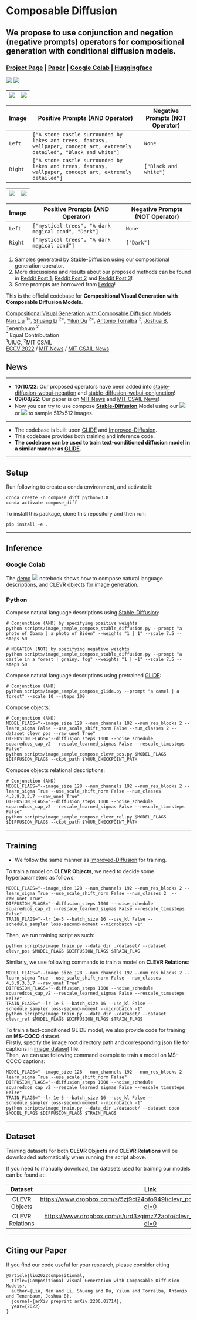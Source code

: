 # Composable Diffusion 
## We propose to use conjunction and negation (negative prompts) operators for compositional generation with conditional diffusion models.

### [Project Page](https://energy-based-model.github.io/Compositional-Visual-Generation-with-Composable-Diffusion-Models/) | [Paper](https://arxiv.org/pdf/2206.01714.pdf) | [Google Colab][composable-demo] | [Huggingface][huggingface-demo]
[![][colab]][composable-demo] [![][huggingface]][huggingface-demo]

![](images/example1_AND.gif)  |  ![](images/example1_NOT.gif)
:-------------------------:|:-------------------------:

| Image | Positive Prompts (AND Operator) | Negative Prompts (NOT Operator) |
| --------------- | --------------- | --------------- |
| ```Left``` | ```["A stone castle surrounded by lakes and trees, fantasy, wallpaper, concept art, extremely detailed", "Black and white"]``` | ```None``` |
| ```Right``` | ```["A stone castle surrounded by lakes and trees, fantasy, wallpaper, concept art, extremely detailed"]``` | ```["Black and white"]``` |


![](images/example2_NOT.gif)  |  ![](images/example2_AND.gif)
:-------------------------:|:-------------------------:

| Image | Positive Prompts (AND Operator) | Negative Prompts (NOT Operator) |
| --------------- | --------------- | --------------- |
| ```Left``` | ```["mystical trees", "A dark magical pond", "Dark"]``` | ```None``` |
| ```Right``` | ```["mystical trees", "A dark magical pond"]``` | ```["Dark"]``` |


1. Samples generated by [Stable-Diffusion](https://github.com/CompVis/stable-diffusion) using our compositional generation operator.
2. More discussions and results about our proposed methods can be found in [Reddit Post 1](https://www.reddit.com/r/StableDiffusion/comments/xwplfv/and_prompt_combinations_just_landed_in/), [Reddit Post 2](https://www.reddit.com/r/StableDiffusion/comments/xf5jow/compositional_diffusion/) and [Reddit Post 3](https://www.reddit.com/r/StableDiffusion/comments/xoq7ik/composable_diffusion_a_new_development_to_greatly/)!
3. Some prompts are borrowed from [Lexica](https://lexica.art/)!


This is the official codebase for **Compositional Visual Generation with Composable Diffusion Models**.

[Compositional Visual Generation with Composable Diffusion Models](https://energy-based-model.github.io/Compositional-Visual-Generation-with-Composable-Diffusion-Models/)
    <br>
    [Nan Liu](https://nanliu.io) <sup>1*</sup>,
    [Shuang Li](https://people.csail.mit.edu/lishuang) <sup>2*</sup>,
    [Yilun Du](https://yilundu.github.io) <sup>2*</sup>,
    [Antonio Torralba](https://groups.csail.mit.edu/vision/torralbalab/) <sup>2</sup>,
    [Joshua B. Tenenbaum](https://mitibmwatsonailab.mit.edu/people/joshua-tenenbaum/) <sup>2</sup>
    <br>
    <sup>*</sup> Equal Contributation
    <br>
    <sup>1</sup>UIUC, <sup>2</sup>MIT CSAIL
    <br>
    [ECCV 2022](https://arxiv.org/pdf/2206.01714.pdf) / [MIT News](https://news.mit.edu/2022/ai-system-makes-models-like-dall-e-2-more-creative-0908) / [MIT CSAIL News](https://www.csail.mit.edu/news/ai-system-makes-models-dall-e-2-more-creative)

[colab]: <https://colab.research.google.com/assets/colab-badge.svg>
[huggingface]: <https://img.shields.io/badge/%F0%9F%A4%97%20Hugging%20Face-Spaces-blue>
[composable-demo]: <https://colab.research.google.com/github/energy-based-model/Compositional-Visual-Generation-with-Composable-Diffusion-Models-PyTorch/blob/main/notebooks/demo.ipynb>
[huggingface-demo]: <https://huggingface.co/spaces/Shuang59/Composable-Diffusion>

## **News**

--------------------------------------------------------------------------------------------------------
* <b>10/10/22</b>: Our proposed operators have been added into [stable-diffusion-webui-negation](https://github.com/AUTOMATIC1111/stable-diffusion-webui/wiki/Negative-prompt) and [stable-diffusion-webui-conjunction](https://github.com/AUTOMATIC1111/stable-diffusion-webui/commit/c26732fbee2a57e621ac22bf70decf7496daa4cd)!
* <b>09/08/22</b>: Our paper is on [MIT News](https://news.mit.edu/2022/ai-system-makes-models-like-dall-e-2-more-creative-0908) and [MIT CSAIL News](https://www.csail.mit.edu/news/ai-system-makes-models-dall-e-2-more-creative)!
* Now you can try to use compose **[Stable-Diffusion](https://github.com/CompVis/stable-diffusion)** Model using our [![][huggingface]][huggingface-demo] or [![][colab]][composable-demo] to sample 512x512 images.
--------------------------------------------------------------------------------------------------------
* The codebase is built upon [GLIDE](https://github.com/openai/glide-text2im) and [Improved-Diffusion](https://github.com/openai/improved-diffusion).
* This codebase provides both training and inference code.
* **The codebase can be used to train text-conditioned diffusion model in a similar manner as [GLIDE](https://github.com/openai/glide-text2im).**

--------------------------------------------------------------------------------------------------------

## Setup

Run following to create a conda environment, and activate it:
```
conda create -n compose_diff python=3.8
conda activate compose_diff
```
To install this package, clone this repository and then run:

```
pip install -e .
```
--------------------------------------------------------------------------------------------------------
## Inference

### Google Colab 
The [demo](notebooks/demo.ipynb) [![][colab]][composable-demo] notebook shows how to compose natural language descriptions, and CLEVR objects for image generation.

### Python
Compose natural language descriptions using [Stable-Diffusion](https://github.com/CompVis/stable-diffusion):
```
# Conjunction (AND) by specifying positive weights
python scripts/image_sample_compose_stable_diffusion.py --prompt "a photo of Obama | a photo of Biden" --weights "1 | 1" --scale 7.5 --steps 50
```
```
# NEGATION (NOT) by specifying negative weights
python scripts/image_sample_compose_stable_diffusion.py --prompt "a castle in a forest | grainy, fog" --weights "1 | -1" --scale 7.5 --steps 50
```

Compose natural language descriptions using pretrained [GLIDE](https://github.com/openai/glide-text2im):
```
# Conjunction (AND) 
python scripts/image_sample_compose_glide.py --prompt "a camel | a forest" --scale 10 --steps 100
```

Compose objects:
```
# Conjunction (AND) 
MODEL_FLAGS="--image_size 128 --num_channels 192 --num_res_blocks 2 --learn_sigma False --use_scale_shift_norm False --num_classes 2 --dataset clevr_pos --raw_unet True"
DIFFUSION_FLAGS="--diffusion_steps 1000 --noise_schedule squaredcos_cap_v2 --rescale_learned_sigmas False --rescale_timesteps False"
python scripts/image_sample_compose_clevr_pos.py $MODEL_FLAGS $DIFFUSION_FLAGS --ckpt_path $YOUR_CHECKPOINT_PATH
```

Compose objects relational descriptions:
```
# Conjunction (AND) 
MODEL_FLAGS="--image_size 128 --num_channels 192 --num_res_blocks 2 --learn_sigma True --use_scale_shift_norm False --num_classes 4,3,9,3,3,7 --raw_unet True"
DIFFUSION_FLAGS="--diffusion_steps 1000 --noise_schedule squaredcos_cap_v2 --rescale_learned_sigmas False --rescale_timesteps False"
python scripts/image_sample_compose_clevr_rel.py $MODEL_FLAGS $DIFFUSION_FLAGS --ckpt_path $YOUR_CHECKPOINT_PATH
```

--------------------------------------------------------------------------------------------------------

## Training
* We follow the same manner as  [Improved-Diffusion](https://github.com/openai/improved-diffusion) for training.

To train a model on **CLEVR Objects**, we need to decide some hyperparameters as follows:
```
MODEL_FLAGS="--image_size 128 --num_channels 192 --num_res_blocks 2 --learn_sigma True --use_scale_shift_norm False --num_classes 2  --raw_unet True"
DIFFUSION_FLAGS="--diffusion_steps 1000 --noise_schedule squaredcos_cap_v2 --rescale_learned_sigmas False --rescale_timesteps False"
TRAIN_FLAGS="--lr 1e-5 --batch_size 16 --use_kl False --schedule_sampler loss-second-moment --microbatch -1"
```
Then, we run training script as such:
```
python scripts/image_train.py --data_dir ./dataset/ --dataset clevr_pos $MODEL_FLAGS $DIFFUSION_FLAGS $TRAIN_FLAG
```

Similarly, we use following commands to train a model on **CLEVR Relations**:
```
MODEL_FLAGS="--image_size 128 --num_channels 192 --num_res_blocks 2 --learn_sigma True --use_scale_shift_norm False --num_classes 4,3,9,3,3,7 --raw_unet True"
DIFFUSION_FLAGS="--diffusion_steps 1000 --noise_schedule squaredcos_cap_v2 --rescale_learned_sigmas False --rescale_timesteps False"
TRAIN_FLAGS="--lr 1e-5 --batch_size 16 --use_kl False --schedule_sampler loss-second-moment --microbatch -1"
python scripts/image_train.py --data_dir ./dataset/ --dataset clevr_rel $MODEL_FLAGS $DIFFUSION_FLAGS $TRAIN_FLAGS
```

To train a text-conditioned GLIDE model, we also provide code for training on **MS-COCO** dataset. \
Firstly, specify the image root directory path and corresponding json file for captions
in [image_dataset](https://github.com/energy-based-model/Compositional-Visual-Generation-with-Composable-Diffusion-Models-PyTorch/blob/main/composable_diffusion/image_datasets.py) file.\
Then, we can use following command example to train a model on MS-COCO captions:
```
MODEL_FLAGS="--image_size 128 --num_channels 192 --num_res_blocks 2 --learn_sigma True --use_scale_shift_norm False"
DIFFUSION_FLAGS="--diffusion_steps 1000 --noise_schedule squaredcos_cap_v2 --rescale_learned_sigmas False --rescale_timesteps False"
TRAIN_FLAGS="--lr 1e-5 --batch_size 16 --use_kl False --schedule_sampler loss-second-moment --microbatch -1"
python scripts/image_train.py --data_dir ./dataset/ --dataset coco $MODEL_FLAGS $DIFFUSION_FLAGS $TRAIN_FLAGS
```

--------------------------------------------------------------------------------------------------------

## Dataset
Training datasets for both **CLEVR Objects** and **CLEVR Relations** will be downloaded automatically
when running the script above.

If you need to manually download, the datasets used for training our models can be found at:

| Dataset | Link | 
| :---: | :---: | 
| CLEVR Objects | https://www.dropbox.com/s/5zj9ci24ofo949l/clevr_pos_data_128_30000.npz?dl=0
| CLEVR Relations | https://www.dropbox.com/s/urd3zgimz72aofo/clevr_training_data_128.npz?dl=0
--------------------------------------------------------------------------------------------------------

## Citing our Paper

If you find our code useful for your research, please consider citing 

``` 
@article{liu2022compositional,
  title={Compositional Visual Generation with Composable Diffusion Models},
  author={Liu, Nan and Li, Shuang and Du, Yilun and Torralba, Antonio and Tenenbaum, Joshua B},
  journal={arXiv preprint arXiv:2206.01714},
  year={2022}
}
```
